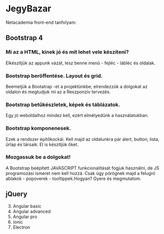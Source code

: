 # JegyBazar

Netacademia front-end tanfolyam:

## Bootstrap 4

   ### Mi az a HTML, kinek jó és mit lehet vele készíteni?
 Elkészítjük az appunk vázát, lesz benne menü - fejléc - lábléc és oldalak.

   ### Bootstrap beröffentése. Layout és grid.
Beemeljük a Bootatrap -et a projektünkbe, elrendezzük a dolgokat az oldalon és megtudjuk mi az a Reszponzív tervezés.

   ### Bootstrap betűkészletek, képek és táblázatok.
Egy jó weboldalhoz mindez kell, ezért elmélyedünk a használatukban.

   ### Bootstrap komponenesek.
Ezek a rendszer építőkockái. Kell majd az oldalunkra pár alert, button, lista, űrlap és társaik. El is készítjük őket.

   ### Mozgassuk be a dolgokat!
A Bootstrap beépített JAVASCRIPT funkcionalitását fogjuk használni, de JS programozási ismeret nem kell hozzá. Csak úgy pörögnek majd a felugró ablakok - popoverek - tooltippek.Hogyan? Gyere és megmutatom.

## jQuery
3. Angular basic
4. Angular advanced
5. Angular pro
6. Ionic
7. Electron
